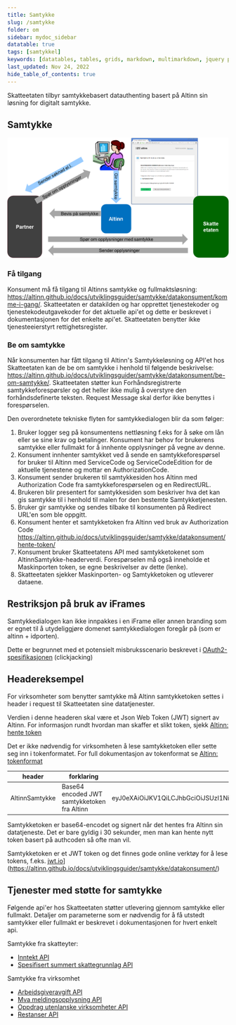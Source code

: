 ```yaml
---
title: Samtykke
slug: /samtykke
folder: om
sidebar: mydoc_sidebar
datatable: true
tags: [samtykkel]
keywords: [datatables, tables, grids, markdown, multimarkdown, jquery plugins]
last_updated: Nov 24, 2022
hide_table_of_contents: true
---
```

<summary>Skatteetaten tilbyr samtykkebasert datauthenting basert på Altinn sin løsning for digitalt samtykke.</summary>

## Samtykke

![illustrasjon av samtykkeprosessen](../../static/img/samtykke.png)

### Få tilgang
Konsument må få tilgang til Altinns samtykke og fullmaktsløsning: https://altinn.github.io/docs/utviklingsguider/samtykke/datakonsument/komme-i-gang/. Skatteetaten er datakilden og har opprettet tjenestekoder og tjenestekodeutgavekoder for det aktuelle api'et og dette er beskrevet i dokumentasjonen for det enkelte api'et. Skatteetaten benytter ikke tjenesteeierstyrt rettighetsregister.

### Be om samtykke
Når konsumenten har fått tilgang til Altinn's Samtykkeløsning og API'et hos Skatteetaten kan de be om samtykke i henhold til følgende beskrivelse: https://altinn.github.io/docs/utviklingsguider/samtykke/datakonsument/be-om-samtykke/. Skatteetaten støtter kun Forhåndsregistrerte samtykkeforespørsler og det heller ikke mulig å overstyre den forhåndsdefinerte teksten. Request Message skal derfor ikke benyttes i forespørselen. 

Den overordnetete tekniske flyten for samtykkedialogen blir da som følger:
1. Bruker logger seg på konsumentens nettløsning f.eks for å søke om lån eller se sine krav og betalinger. Konsument har behov for brukerens samtykke eller fullmakt for å innhente opplysninger på vegne av denne.
2. Konsument innhenter samtykket ved å sende en samtykkeforespørsel for bruker til Altinn med ServiceCode og ServiceCodeEdition for de aktuelle tjenestene og mottar en AuthorizationCode.
3. Konsument sender brukeren til samtykkesiden hos Altinn med Authorization Code fra samtykkeforespørselen og en RedirectURL.
3. Brukeren blir presentert for samtykkesiden som beskriver hva det kan gis samtykke til i henhold til malen for den bestemte Samtykketjenesten.
4. Bruker gir samtykke og sendes tilbake til konsumenten på Redirect URL'en som ble oppgitt.
5. Konsument henter et samtykketoken fra Altinn ved bruk av Authorization Code https://altinn.github.io/docs/utviklingsguider/samtykke/datakonsument/hente-token/
6. Konsument bruker Skatteetatens API med samtykketokenet som AltinnSamtykke-headerverdi. Forespørselen må også inneholde et Maskinporten token, se egne beskrivelser av dette (lenke).
7. Skatteetaten sjekker Maskinporten- og Samtykketoken og utleverer dataene.
 
## Restriksjon på bruk av iFrames

Samtykkedialogen kan ikke innpakkes i en iFrame eller annen branding som er egnet til å utydeliggjøre domenet samtykkedialogen foregår på (som er altinn + idporten).

Dette er begrunnet med et potensielt misbruksscenario beskrevet i [OAuth2-spesifikasjonen](https://tools.ietf.org/html/draft-ietf-oauth-v2-23#section-10.13) (clickjacking)

## Headereksempel
For virksomheter som benytter samtykke må Altinn samtykketoken settes i header i request til Skatteetaten sine datatjenester. 

Verdien i denne headeren skal være et Json Web Token (JWT) signert av Altinn. For informasjon rundt hvordan man skaffer et slikt token, sjekk [Altinn: hente token](https://altinn.github.io/docs/guides/samtykke/datakonsument/hente-token/)

Det er ikke nødvendig for virksomheten å lese samtykketoken eller sette seg inn i tokenformatet. For full dokumentasjon av tokenformat se
 [Altinn: tokenformat](https://altinn.github.io/docs/guides/samtykke/datakilde/bruk-av-token/) 
 

| header | forklaring | eksempelverdi |
| ------ | ---------- | ------------- |
| AltinnSamtykke | Base64 encoded JWT samtykketoken fra Altinn | eyJ0eXAiOiJKV1QiLCJhbGciOiJSUzI1NiIsIng1dCI6IkthUGxpMFJUdVVUcl9yUXJWSmhzQkNXQS0yayJ9.eyJTZXJ2aWNlQ29kZXMiOiI0NjI4LDEiLCJBdXRob3JpemF0aW9uQ29kZSI6IjE1MzM0ZTcxLTVhMzEtNDE0Ny05MjA4LTNkYTFlZDYwNTY0OSIsIk9mZmVyZWRCeSI6IjA1MDg4MDAwMTEyIiwiQ292ZXJlZEJ5IjoiOTEwNTE0NDU4IiwiRGVsZWdhdGVkRGF0ZSI6IjE2LjAyLjIwMTcgMTc6MTc6MDYiLCJWYWxpZFRvRGF0ZSI6IjAxLjAxLjIwMTggMjM6NTk6NTkiLCJpc3MiOiJhbHRpbm4ubm8iLCJleHAiOjE0ODgzMDQzMDcsIm5iZiI6MTQ4ODMwNDI3N30.signatur_fjernet |

Samtykketoken er base64-encodet og signert når det hentes fra Altinn sin datatjeneste. Det er bare gyldig i 30 sekunder, men man kan hente nytt token basert på authcoden så ofte man vil. 

Samtykketoken er et JWT token og det finnes gode online verktøy for å lese tokens, f.eks. [jwt.io](https://jwt.io)](https://altinn.github.io/docs/utviklingsguider/samtykke/datakonsument/)
## Tjenester med støtte for samtykke

Følgende api'er hos Skatteetaten støtter utlevering gjennom samtykke eller fullmakt. Detaljer om parameterne som er nødvendig for å få utstedt samtykker eller fullmakt er beskrevet i dokumentasjonen for hvert enkelt api.

Samtykke fra skatteyter:
  - [Inntekt API](../tjenester/inntekt.md)
  - [Spesifisert summert skattegrunnlag API](../tjenester/spesifisertsummertskattegrunnlag.md)
  
Samtykke fra virksomhet
  - [Arbeidsgiveravgift API](../tjenester/arbeidsgiveravgift.md)
  - [Mva meldingsopplysning API](../tjenester/mva_meldingsopplysning.md)
  - [Oppdrag utenlanske virksomheter API](../tjenester/oppdragutenlandskevirksomheter.md)
  - [Restanser API](../tjenester/restanser.md)
